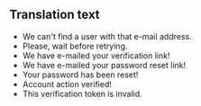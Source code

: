 ## Translation text
- We can't find a user with that e-mail address.
- Please, wait before retrying.
- We have e-mailed your verification link!
- We have e-mailed your password reset link!
- Your password has been reset!
- Account action verified!
- This verification token is invalid.
